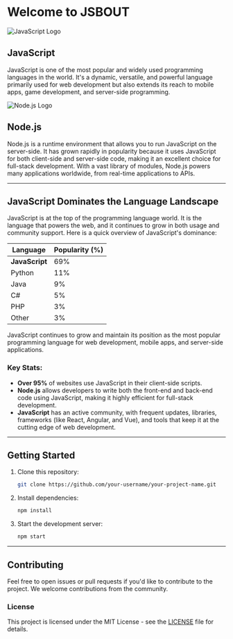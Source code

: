 # Welcome to JSBOUT

![JavaScript Logo](https://upload.wikimedia.org/wikipedia/commons/6/61/JavaScript-logo.png)

## JavaScript

JavaScript is one of the most popular and widely used programming languages in the world. It's a dynamic, versatile, and powerful language primarily used for web development but also extends its reach to mobile apps, game development, and server-side programming.

![Node.js Logo](https://upload.wikimedia.org/wikipedia/commons/d/d9/Node.js_logo_2015.svg)

## Node.js

Node.js is a runtime environment that allows you to run JavaScript on the server-side. It has grown rapidly in popularity because it uses JavaScript for both client-side and server-side code, making it an excellent choice for full-stack development. With a vast library of modules, Node.js powers many applications worldwide, from real-time applications to APIs.

---

## JavaScript Dominates the Language Landscape

JavaScript is at the top of the programming language world. It is the language that powers the web, and it continues to grow in both usage and community support. Here is a quick overview of JavaScript's dominance:

| Language       | Popularity (%) |
| -------------- | -------------- |
| **JavaScript** | 69%            |
| Python         | 11%            |
| Java           | 9%             |
| C#             | 5%             |
| PHP            | 3%             |
| Other          | 3%             |

JavaScript continues to grow and maintain its position as the most popular programming language for web development, mobile apps, and server-side applications.

### Key Stats:

- **Over 95%** of websites use JavaScript in their client-side scripts.
- **Node.js** allows developers to write both the front-end and back-end code using JavaScript, making it highly efficient for full-stack development.
- **JavaScript** has an active community, with frequent updates, libraries, frameworks (like React, Angular, and Vue), and tools that keep it at the cutting edge of web development.

---

## Getting Started

1. Clone this repository:
   ```bash
   git clone https://github.com/your-username/your-project-name.git
   ```
2. Install dependencies:
   ```bash
   npm install
   ```
3. Start the development server:
   ```bash
   npm start
   ```

---

## Contributing

Feel free to open issues or pull requests if you'd like to contribute to the project. We welcome contributions from the community.

### License

This project is licensed under the MIT License - see the [LICENSE](LICENSE) file for details.
